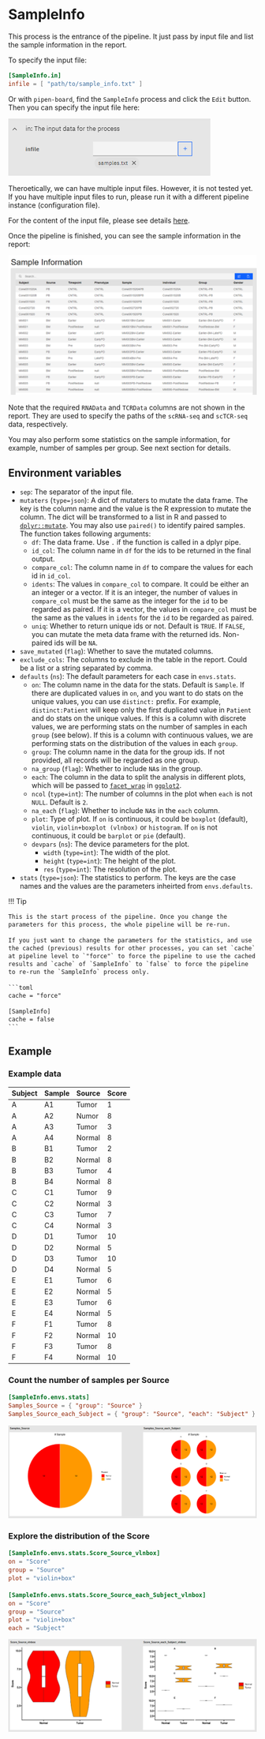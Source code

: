 # SampleInfo

This process is the entrance of the pipeline. It just pass by input file and list the sample information in the report.

To specify the input file:

```toml
[SampleInfo.in]
infile = [ "path/to/sample_info.txt" ]
```

Or with `pipen-board`, find the `SampleInfo` process and click the `Edit` button. Then you can specify the input file here:

![infile](images/SampleInfo-infile.png)

Theroetically, we can have multiple input files. However, it is not tested yet. If you have multiple input files to run, please run it with a different pipeline instance (configuration file).

For the content of the input file, please see details [here](../preparing-input.md#metadata).

Once the pipeline is finished, you can see the sample information in the report:

![report](images/SampleInfo-report.png)

Note that the required `RNAData` and `TCRData` columns are not shown in the report. They are used to specify the paths of the `scRNA-seq` and `scTCR-seq` data, respectively.

You may also perform some statistics on the sample information, for example, number of samples per group. See next section for details.

## Environment variables

- `sep`: The separator of the input file.
- `mutaters` (`type=json`): A dict of mutaters to mutate the data frame.
    The key is the column name and the value is the R expression
    to mutate the column. The dict will be transformed to a list in R
    and passed to [`dplyr::mutate`](https://dplyr.tidyverse.org/reference/mutate.html).
    You may also use `paired()` to identify paired samples. The function
    takes following arguments:
    * `df`: The data frame. Use `.` if the function is called in
        a dplyr pipe.
    * `id_col`: The column name in `df` for the ids to be returned in
        the final output.
    * `compare_col`: The column name in `df` to compare the values for
        each id in `id_col`.
    * `idents`: The values in `compare_col` to compare. It could be
        either an an integer or a vector. If it is an integer,
        the number of values in `compare_col` must be the same as
        the integer for the `id` to be regarded as paired. If it is
        a vector, the values in `compare_col` must be the same
        as the values in `idents` for the `id` to be regarded as paired.
    * `uniq`: Whether to return unique ids or not. Default is `TRUE`.
        If `FALSE`, you can mutate the meta data frame with the
        returned ids. Non-paired ids will be `NA`.
- `save_mutated` (`flag`): Whether to save the mutated columns.
- `exclude_cols`: The columns to exclude in the table in the report.
    Could be a list or a string separated by comma.
- `defaults` (`ns`): The default parameters for each case in `envs.stats`.
    - `on`: The column name in the data for the stats.
        Default is `Sample`.
        If there are duplicated values in `on`, and you want to do stats
        on the unique values, you can use `distinct:` prefix.
        For example, `distinct:Patient` will keep only the first
        duplicated value in `Patient` and do stats on the unique values.
        If this is a column with discrete values, we are performing stats on
        the number of samples in each `group` (see below). If this is a
        column with continuous values, we are performing stats on the distribution of the
        values in each `group`.
    - `group`: The column name in the data for the group ids.
        If not provided, all records will be regarded as one group.
    - `na_group` (`flag`): Whether to include `NA`s in the group.
    - `each`: The column in the data to split the analysis in different
        plots, which will be passed to [`facet_wrap`](https://ggplot2.tidyverse.org/reference/facet_wrap.html) in [`ggplot2`](https://ggplot2.tidyverse.org/).
    - `ncol` (`type=int`): The number of columns in the plot when `each`
        is not `NULL`. Default is `2`.
    - `na_each` (`flag`): Whether to include `NA`s in the `each` column.
    - `plot`: Type of plot. If `on` is continuous, it could be
        `boxplot` (default), `violin`, `violin+boxplot (vlnbox)` or `histogram`.
        If `on` is not continuous, it could be `barplot` or
        `pie` (default).
    - `devpars` (`ns`): The device parameters for the plot.
        - `width` (`type=int`): The width of the plot.
        - `height` (`type=int`): The height of the plot.
        - `res` (`type=int`): The resolution of the plot.
- `stats` (`type=json`): The statistics to perform.
    The keys are the case names and the values are the parameters
    inheirted from `envs.defaults`.

!!! Tip

    This is the start process of the pipeline. Once you change the parameters for this process, the whole pipeline will be re-run.

    If you just want to change the parameters for the statistics, and use the cached (previous) results for other processes, you can set `cache` at pipeline level to `"force"` to force the pipeline to use the cached results and `cache` of `SampleInfo` to `false` to force the pipeline to re-run the `SampleInfo` process only.

    ```toml
    cache = "force"

    [SampleInfo]
    cache = false
    ```

## Example

### Example data

| Subject | Sample | Source | Score |
| ------- | ------ | ------ | ----- |
| A       | A1     | Tumor  | 1     |
| A       | A2     | Numor  | 8     |
| A       | A3     | Tumor  |3      |
| A       | A4     | Normal |8      |
| B       | B1     | Tumor  |2      |
| B       | B2     | Normal |8      |
| B       | B3     | Tumor  |4      |
| B       | B4     | Normal |8      |
| C       | C1     | Tumor  |9      |
| C       | C2     | Normal |3      |
| C       | C3     | Tumor  |7      |
| C       | C4     | Normal |3      |
| D       | D1     | Tumor  |10     |
| D       | D2     | Normal |5      |
| D       | D3     | Tumor  |10     |
| D       | D4     | Normal |5      |
| E       | E1     | Tumor  |6      |
| E       | E2     | Normal |5      |
| E       | E3     | Tumor  |6      |
| E       | E4     | Normal |5      |
| F       | F1     | Tumor  |8      |
| F       | F2     | Normal |10     |
| F       | F3     | Tumor  |8      |
| F       | F4     | Normal |10     |

### Count the number of samples per Source

```toml
[SampleInfo.envs.stats]
Samples_Source = { "group": "Source" }
Samples_Source_each_Subject = { "group": "Source", "each": "Subject" }
```

![Samples_Source](images/SampleInfo_Samples_Source.png)

### Explore the distribution of the Score

```toml
[SampleInfo.envs.stats.Score_Source_vlnbox]
on = "Score"
group = "Source"
plot = "violin+box"

[SampleInfo.envs.stats.Score_Source_each_Subject_vlnbox]
on = "Score"
group = "Source"
plot = "violin+box"
each = "Subject"
```

![Score_Source](images/SampleInfo_Score_Source.png)
